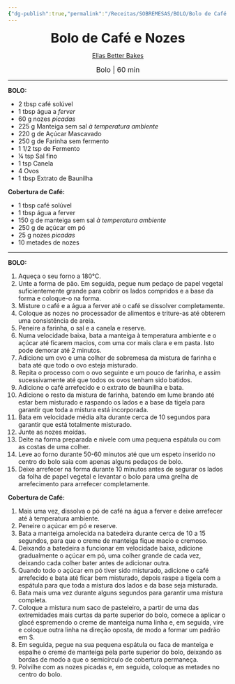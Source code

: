 ```yaml
---
{"dg-publish":true,"permalink":"/Receitas/SOBREMESAS/BOLO/Bolo de Café e Nozes/","title":"Bolo de Café e Nozes","tags":["💚ok"]}
---
```


<div style="text-align: center;"> <span style="font-size: 30px;"><b>Bolo de Café e Nozes</b></span> </div>

<span class="center"> <center> [Ellas Better Bakes](https://ellasbetterbakes.com/coffee-and-walnut-loaf-cake/) </center></span>

<div style="text-align: center;"> <span style="font-size: 16px;">  Bolo | 60 min </span> </div>

---
**BOLO:**
- 2 tbsp café solúvel
- 1 tbsp água a *ferver*
- 60 g nozes *picadas*
- 225 g Manteiga sem sal *à temperatura ambiente*
- 220 g de Açúcar Mascavado
- 250 g de Farinha sem fermento
- 1 1/2 tsp de Fermento
- ¼ tsp Sal fino
- 1 tsp Canela
- 4 Ovos
- 1 tbsp Extrato de Baunilha

**Cobertura de Café:**
- 1 tbsp café solúvel
- 1 tbsp água a ferver
- 150 g de manteiga sem sal *à temperatura ambiente*
- 250 g de açúcar em pó
- 25 g nozes *picadas*
- 10 metades de nozes
---
**BOLO:**
1. Aqueça o seu forno a 180°C.
2. Unte a forma de pão. Em seguida, pegue num pedaço de papel vegetal suficientemente grande para cobrir os lados compridos e a base da forma e coloque-o na forma.
3. Misture o café e a água a ferver até o café se dissolver completamente.
4. Coloque as nozes no processador de alimentos e triture-as até obterem uma consistência de areia. 
5. Peneire a farinha, o sal e a canela e reserve.
6. Numa velocidade baixa, bata a manteiga à temperatura ambiente e o açúcar até ficarem macios, com uma cor mais clara e em pasta. Isto pode demorar até 2 minutos.
7. Adicione um ovo e uma colher de sobremesa da mistura de farinha e bata até que todo o ovo esteja misturado.
8. Repita o processo com o ovo seguinte e um pouco de farinha, e assim sucessivamente até que todos os ovos tenham sido batidos.
9. Adicione o café arrefecido e o extrato de baunilha e bata.
10. Adicione o resto da mistura de farinha, batendo em lume brando até estar bem misturado e raspando os lados e a base da tigela para garantir que toda a mistura está incorporada.
11. Bata em velocidade média alta durante cerca de 10 segundos para garantir que está totalmente misturado.
12. Junte as nozes moídas.
13. Deite na forma preparada e nivele com uma pequena espátula ou com as costas de uma colher.
14. Leve ao forno durante 50-60 minutos até que um espeto inserido no centro do bolo saia com apenas alguns pedaços de bolo.
15. Deixe arrefecer na forma durante 10 minutos antes de segurar os lados da folha de papel vegetal e levantar o bolo para uma grelha de arrefecimento para arrefecer completamente.


**Cobertura de Café:**
1. Mais uma vez, dissolva o pó de café na água a ferver e deixe arrefecer até à temperatura ambiente.
2. Peneire o açúcar em pó e reserve.
3. Bata a manteiga amolecida na batedeira durante cerca de 10 a 15 segundos, para que o creme de manteiga fique macio e cremoso.
4. Deixando a batedeira a funcionar em velocidade baixa, adicione gradualmente o açúcar em pó, uma colher grande de cada vez, deixando cada colher bater antes de adicionar outra.
5. Quando todo o açúcar em pó tiver sido misturado, adicione o café arrefecido e bata até ficar bem misturado, depois raspe a tigela com a espátula para que toda a mistura dos lados e da base seja misturada.
6. Bata mais uma vez durante alguns segundos para garantir uma mistura completa.
7. Coloque a mistura num saco de pasteleiro, a partir de uma das extremidades mais curtas da parte superior do bolo, comece a aplicar o glacé espremendo o creme de manteiga numa linha e, em seguida, vire e coloque outra linha na direção oposta, de modo a formar um padrão em S.
8. Em seguida, pegue na sua pequena espátula ou faca de manteiga e espalhe o creme de manteiga pela parte superior do bolo, deixando as bordas de modo a que o semicírculo de cobertura permaneça.
9. Polvilhe com as nozes picadas e, em seguida, coloque as metades no centro do bolo.